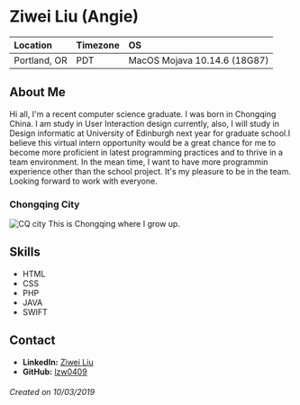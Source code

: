 
# Ziwei Liu (Angie)

Location | Timezone | OS
:--- | :--- | :---
Portland, OR | PDT | MacOS Mojava 10.14.6 (18G87)|

## About Me
Hi all, I'm a recent computer science graduate. I was born in Chongqing China. I am study in User Interaction design currently, also, I will study in Design informatic at University of Edinburgh next year for graduate school.I believe this virtual intern opportunity would be a great chance for me to become more proficient in latest programming practices and to thrive in a team environment. In the mean time,  I want to have more programmin experience other than the school project. It's my pleasure to be in the team. Looking forward to work with everyone.

### Chongqing City
![CQ city](https://store.dji.com/cn/wp-content/uploads/sites/5/2018/11/山城重庆航拍.jpg)
This is Chongqing where I grow up.

## Skills
* HTML
* CSS
* PHP
* JAVA
* SWIFT
## Contact
* __LinkedIn:__ [Ziwei Liu](https://www.linkedin.com/in/ziwei-liu-813b78122/)
* __GitHub:__ [lzw0409](https://github.com/lzw0409)

###### Created on 10/03/2019
